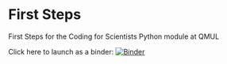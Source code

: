 # First Steps

First Steps for the Coding for Scientists Python module at QMUL

Click here to launch as a binder: [![Binder](https://mybinder.org/badge_logo.svg)](https://mybinder.org/v2/gh/fsmeraldi/c4s-firststeps/master)
